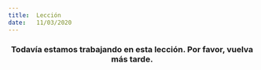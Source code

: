 ```yaml
---
title:  Lección
date:   11/03/2020
---
```


### <center>Todavía estamos trabajando en esta lección. Por favor, vuelva más tarde.</center>